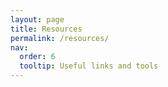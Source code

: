 ```yaml
---
layout: page
title: Resources
permalink: /resources/
nav:
  order: 6
  tooltip: Useful links and tools
---
```


<!-- section break -->

<div class="content">

<style>
/* Make the intro text larger and cleaner */
.resource-intro {
  font-size: 1.25rem;
  font-weight: 500;
  line-height: 1.7;
  margin-top: 1.5rem;
  margin-bottom: 2rem;
  color: #333;
  text-align: center;
  max-width: 900px;
  margin-left: auto;
  margin-right: auto;
}

/* Full-width responsive layout */
.resource-grid {
  display: grid;
  grid-template-columns: 1fr;
  gap: 2rem;
  padding: 0 1.5rem;
  max-width: 1200px;
  margin: 0 auto;
}

@media (min-width: 768px) {
  .resource-grid {
    grid-template-columns: repeat(2, 1fr);
  }
}

/* Card styling */
.resource-card {
  border: 1px solid #ddd;
  border-radius: 16px;
  padding: 1.75rem 2rem;
  background-color: #fdfdfd;
  box-shadow: 0 6px 18px rgba(0, 0, 0, 0.06);
  transition: box-shadow 0.3s ease;
}

.resource-card:hover {
  box-shadow: 0 12px 30px rgba(0, 0, 0, 0.1);
}

.resource-title {
  font-size: 1.6rem;
  font-weight: 700;
  margin-bottom: 0.6rem;
  display: flex;
  align-items: center;
}

.resource-title span {
  font-size: 1.8rem;
  margin-right: 0.6rem;
}

.resource-desc {
  margin-bottom: 1.2rem;
  font-size: 1rem;
  line-height: 1.6;
  color: #444;
}

.resource-link a {
  font-weight: 600;
  color: #007acc;
  text-decoration: none;
}

.resource-link a:hover {
  text-decoration: underline;
}
</style>

<div class="
